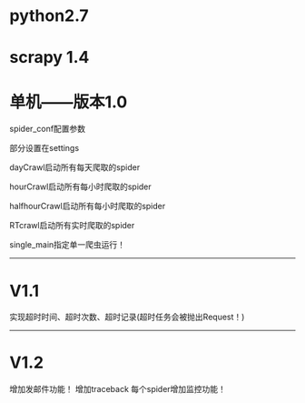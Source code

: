 # python2.7
# scrapy 1.4

# 单机——版本1.0

spider_conf配置参数

部分设置在settings

dayCrawl启动所有每天爬取的spider

hourCrawl启动所有每小时爬取的spider

halfhourCrawl启动所有每小时爬取的spider

RTcrawl启动所有实时爬取的spider

single_main指定单一爬虫运行！

---------------------------
# V1.1
实现超时时间、超时次数、超时记录(超时任务会被抛出Request！)

---------------------------
# V1.2
增加发邮件功能！
增加traceback
每个spider增加监控功能！
